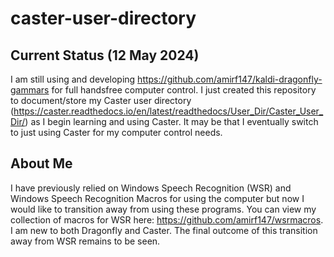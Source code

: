 # caster-user-directory

## Current Status (12 May 2024)
I am still using and developing https://github.com/amirf147/kaldi-dragonfly-gammars for full handsfree computer control. I just created this repository to document/store my Caster user directory (https://caster.readthedocs.io/en/latest/readthedocs/User_Dir/Caster_User_Dir/) as I begin learning and using Caster. It may be that I eventually switch to just using Caster for my computer control needs.

## About Me
I have previously relied on Windows Speech Recognition (WSR) and Windows Speech Recognition Macros for using the computer but now I would like to transition away from using these programs. You can view my collection of macros for WSR here: https://github.com/amirf147/wsrmacros. I am new to both Dragonfly and Caster. The final outcome of this transition away from WSR remains to be seen.
